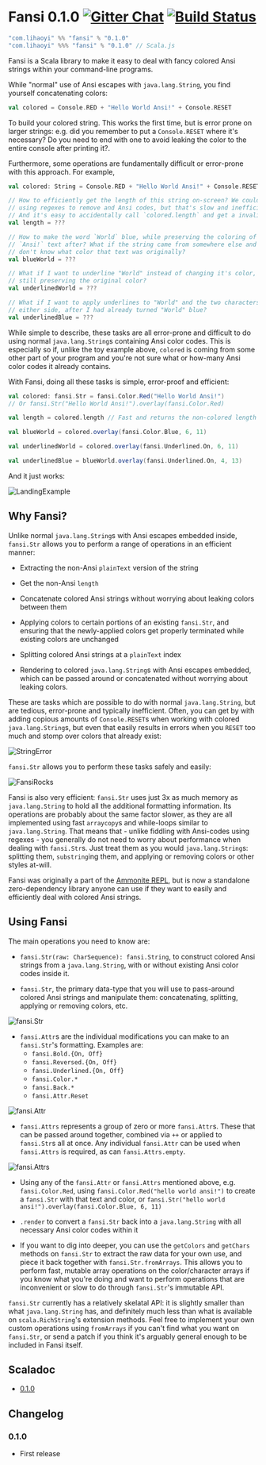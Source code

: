 Fansi 0.1.0 [![Gitter Chat]][gitter-url] [![Build Status]][travis-url]
======================================================================
[Gitter Chat]: https://badges.gitter.im/Join%20Chat.svg
[gitter-url]: https://gitter.im/lihaoyi/fansi?utm_source=badge&utm_medium=badge&utm_campaign=pr-badge&utm_content=badge
[Build Status]: https://travis-ci.org/lihaoyi/fansi.svg
[travis-url]: https://travis-ci.org/lihaoyi/fansi

```scala
"com.lihaoyi" %% "fansi" % "0.1.0"
"com.lihaoyi" %%% "fansi" % "0.1.0" // Scala.js
```

Fansi is a Scala library to make it easy to deal with fancy colored Ansi 
strings within your command-line programs. 

While "normal" use of Ansi escapes with `java.lang.String`, you find yourself 
concatenating colors:

```scala
val colored = Console.RED + "Hello World Ansi!" + Console.RESET
```

To build your colored string. This works the first time, but is error prone
on larger strings: e.g. did you remember to put a `Console.RESET` where it's
necessary? Do you need to end with one to avoid leaking the color to the entire
console after printing it?.

Furthermore, some operations are fundamentally difficult or error-prone with
this approach. For example,

```scala
val colored: String = Console.RED + "Hello World Ansi!" + Console.RESET

// How to efficiently get the length of this string on-screen? We could try
// using regexes to remove and Ansi codes, but that's slow and inefficient. 
// And it's easy to accidentally call `colored.length` and get a invalid length
val length = ??? 

// How to make the word `World` blue, while preserving the coloring of the 
// `Ansi!` text after? What if the string came from somewhere else and you 
// don't know what color that text was originally?
val blueWorld = ??? 

// What if I want to underline "World" instead of changing it's color, while
// still preserving the original color?
val underlinedWorld = ???

// What if I want to apply underlines to "World" and the two characters on 
// either side, after I had already turned "World" blue?
val underlinedBlue = ???
```

While simple to describe, these tasks are all error-prone and difficult to
do using normal `java.lang.String`s containing Ansi color codes. This is 
especially so if, unlike the toy example above, `colored` is coming from some
other part of your program and you're not sure what or how-many Ansi color 
codes it already contains. 

With Fansi, doing all these tasks is simple, error-proof and efficient:

```scala
val colored: fansi.Str = fansi.Color.Red("Hello World Ansi!")
// Or fansi.Str("Hello World Ansi!").overlay(fansi.Color.Red) 

val length = colored.length // Fast and returns the non-colored length of string

val blueWorld = colored.overlay(fansi.Color.Blue, 6, 11)

val underlinedWorld = colored.overlay(fansi.Underlined.On, 6, 11)

val underlinedBlue = blueWorld.overlay(fansi.Underlined.On, 4, 13)
```

And it just works:

![LandingExample](docs/LandingExample.png)

Why Fansi?
----------

Unlike normal `java.lang.String`s with Ansi escapes embedded inside,
`fansi.Str` allows you to perform a range of operations in an efficient
manner:

- Extracting the non-Ansi `plainText` version of the string

- Get the non-Ansi `length`

- Concatenate colored Ansi strings without worrying about leaking
  colors between them

- Applying colors to certain portions of an existing `fansi.Str`,
  and ensuring that the newly-applied colors get properly terminated
  while existing colors are unchanged

- Splitting colored Ansi strings at a `plainText` index

- Rendering to colored `java.lang.String`s with Ansi escapes embedded,
  which can be passed around or concatenated without worrying about
  leaking colors.

These are tasks which are possible to do with normal `java.lang.String`,
but are tedious, error-prone and typically inefficient. Often, you can get
by with adding copious amounts of `Console.RESET`s when working with colored
`java.lang.String`s, but even that easily results in errors when you `RESET`
too much and stomp over colors that already exist:

![StringError](docs/StringError.png)

`fansi.Str` allows you to perform these tasks safely and easily:
 
![FansiRocks](docs/FansiRocks.png)

Fansi is also very efficient: `fansi.Str` uses just 3x as much memory as
`java.lang.String` to hold all the additional formatting information.
Its operations are probably about the same factor slower, as they are all 
implemented using fast `arraycopy`s and while-loops similar to 
`java.lang.String`. That means that - unlike fiddling with Ansi-codes using 
regexes - you generally do not need to worry about performance when dealing with 
`fansi.Str`s. Just treat them as you would `java.lang.String`s: splitting them,
`substring`ing them, and applying or removing colors or other styles at-will.

Fansi was originally a part of the [Ammonite REPL](http://www.lihaoyi.com/Ammonite/),
but is now a standalone zero-dependency library anyone can use if they want
to easily and efficiently deal with colored Ansi strings.

Using Fansi
-----------

The main operations you need to know are:

- `fansi.Str(raw: CharSequence): fansi.String`, to construct colored
  Ansi strings from a `java.lang.String`, with or without existing Ansi
  color codes inside it.

- `fansi.Str`, the primary data-type that you will use to pass-around
  colored Ansi strings and manipulate them: concatenating, splitting,
  applying or removing colors, etc.

![fansi.Str](docs/Str.png)

- `fansi.Attr`s are the individual modifications you can make to an 
  `fansi.Str`'s formatting. Examples are: 
    - `fansi.Bold.{On, Off}`
    - `fansi.Reversed.{On, Off}`
    - `fansi.Underlined.{On, Off}` 
    - `fansi.Color.*` 
    - `fansi.Back.*` 
    - `fansi.Attr.Reset`
  
![fansi.Attr](docs/Attr.png)

- `fansi.Attrs` represents a group of zero or more `fansi.Attr`s. 
  These that can be passed around together, combined via `++` or applied 
  to `fansi.Str`s all at once. Any individual `fansi.Attr` can be used 
  when `fansi.Attrs` is required, as can `fansi.Attrs.empty`. 

![fansi.Attrs](docs/Attrs.png)

- Using any of the `fansi.Attr` or `fansi.Attrs` mentioned above, e.g. 
  `fansi.Color.Red`, using `fansi.Color.Red("hello world ansi!")` to create a 
  `fansi.Str` with that text and color, or 
  `fansi.Str("hello world ansi!").overlay(fansi.Color.Blue, 6, 11)`

- `.render` to convert a `fansi.Str` back into a `java.lang.String` with all
  necessary Ansi color codes within it
  
- If you want to dig into deeper, you can use the `getColors` and `getChars`
  methods on `fansi.Str` to extract the raw data for your own use, and piece
  it back together with `fansi.Str.fromArrays`. This allows you to perform 
  fast, mutable array operations on the color/character arrays if you know what
  you're doing and want to perform operations that are inconvenient or slow 
  to do through `fansi.Str`'s immutable API.
   
`fansi.Str` currently has a relatively skelatal API: it is slightly smaller
than what `java.lang.String` has, and definitely much less than what is 
available on `scala.RichString`'s extension methods. Feel free to implement
your own custom operations using `fromArrays` if you can't find what you want
on `fansi.Str`, or send a patch if you think it's arguably general enough to
be included in Fansi itself.

Scaladoc
--------

- [0.1.0](http://lihaoyi.github.io/fansi/)

Changelog
---------

### 0.1.0

- First release
